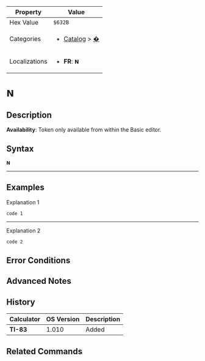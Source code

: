| Property      | Value |
|---------------|-------|
| Hex Value     | `$632B`|
| Categories    | <ul><li>[Catalog](<../categories/Catalog.md>) > [�](<../categories/Catalog.md#�>)</li></ul> |
| Localizations | <ul><li><b>FR</b>: `𝗡`</li></ul> |

# `𝗡`

## Description



<b>Availability</b>: Token only available from within the Basic editor.

## Syntax
`𝗡`

<hr>

## Examples

Explanation 1
```ti-basic
code 1
```
---
Explanation 2
```ti-basic
code 2
```

## Error Conditions


## Advanced Notes


## History
| Calculator | OS Version | Description |
|------------|------------|-------------|
| <b>TI-83</b> | 1.010 | Added

## Related Commands

    
